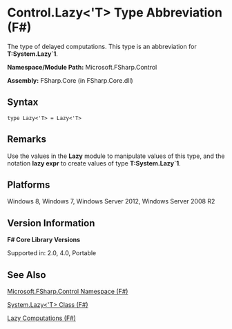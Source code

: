# Control.Lazy<'T> Type Abbreviation (F#)

The type of delayed computations. This type is an abbreviation for **T:System.Lazy&#96;1**.

**Namespace/Module Path:** Microsoft.FSharp.Control

**Assembly:** FSharp.Core (in FSharp.Core.dll)


## Syntax

```
type Lazy<'T> = Lazy<'T>
```

## Remarks
Use the values in the **Lazy** module to manipulate values of this type, and the notation **lazy expr** to create values of type **T:System.Lazy&#96;1**.


## Platforms
Windows 8, Windows 7, Windows Server 2012, Windows Server 2008 R2


## Version Information
**F# Core Library Versions**

Supported in: 2.0, 4.0, Portable




## See Also
[Microsoft.FSharp.Control Namespace &#40;F&#35;&#41;](Microsoft.FSharp.Control+Namespace+%28FSharp%29.md)

[System.Lazy&#60;'T&#62; Class &#40;F&#35;&#41;](System.Lazy%28%27T%29+Class+%28FSharp%29.md)

[Lazy Computations &#40;F&#35;&#41;](Lazy+Computations+%28FSharp%29.md)

